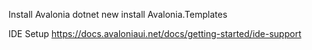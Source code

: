 Install Avalonia 
dotnet new install Avalonia.Templates

IDE Setup
https://docs.avaloniaui.net/docs/getting-started/ide-support
